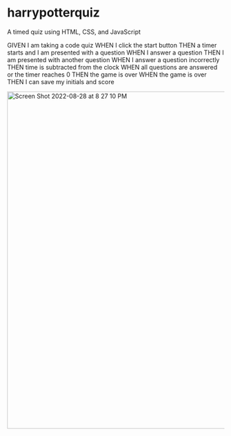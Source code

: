 # harrypotterquiz
 A timed quiz using HTML, CSS, and JavaScript
 
GIVEN I am taking a code quiz
WHEN I click the start button
THEN a timer starts and I am presented with a question
WHEN I answer a question
THEN I am presented with another question
WHEN I answer a question incorrectly
THEN time is subtracted from the clock
WHEN all questions are answered or the timer reaches 0
THEN the game is over
WHEN the game is over
THEN I can save my initials and score

<img width="782" alt="Screen Shot 2022-08-28 at 8 27 10 PM" src="https://user-images.githubusercontent.com/109707981/187105297-3cbcd479-5255-4f3a-a2e0-71f755b274d9.png">
